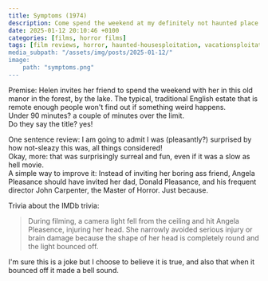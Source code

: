 ```yaml
---
title: Symptoms (1974)
description: Come spend the weekend at my definitely not haunted place!
date: 2025-01-12 20:10:46 +0100
categories: [films, horror films]
tags: [film reviews, horror, haunted-housesploitation, vacationsploitation, the writer's barely-disguised fetish, they say the title]
media_subpath: "/assets/img/posts/2025-01-12/"
image:
    path: "symptoms.png"
---
```

<span class="reviewsection">Premise:</span> Helen invites her friend to spend the weekend with her in this old manor in the forest, by the lake. The typical, traditional English estate that is remote enough people won't find out if something weird happens.<br/>
<span class="reviewsection">Under 90 minutes?</span> a couple of minutes over the limit.<br/>
<span class="reviewsection">Do they say the title?</span> yes!

<span class="reviewsection">One sentence review:</span> I am going to admit I was (pleasantly?) surprised by how not-sleazy this was, all things considered!<br/>
<span class="reviewsection">Okay, more:</span> that was surprisingly surreal and fun, even if it was a slow as hell movie.<br/>
<span class="reviewsection">A simple way to improve it:</span> Instead of inviting her boring ass friend, Angela Pleasance should have invited her dad, Donald Pleasance, and his frequent director John Carpenter, the Master of Horror. Just because.

<span class="reviewsection">Trivia about the IMDb trivia:</span>
> During filming, a camera light fell from the ceiling and hit Angela Pleasence, injuring her head. She narrowly avoided serious injury or brain damage because the shape of her head is completely round and the light bounced off.

I'm sure this is a joke but I choose to believe it is true, and also that when it bounced off it made a bell sound.
